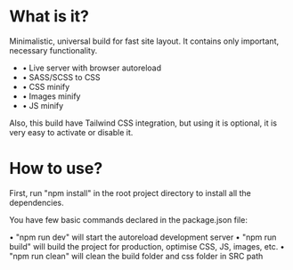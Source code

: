 <h1>What is it?</h1>

<p>Minimalistic, universal build for fast site layout. It contains only important, necessary functionality.

<ul>
  <li>• Live server with browser autoreload</li>
  <li>• SASS/SCSS to CSS</li>
  <li>• CSS minify</li>
  <li>• Images minify</li>
  <li>• JS minify</li>
</ul>

Also, this build have Tailwind CSS integration, but using it is optional, it is very easy to activate or disable it.</p>

<h1>How to use?</h1>

First, run "npm install" in the root project directory to install all the dependencies.

You have few basic commands declared in the package.json file:

• "npm run dev" will start the autoreload development server
• "npm run build" will build the project for production, optimise CSS, JS, images, etc.
• "npm run clean" will clean the build folder and css folder in SRC path
